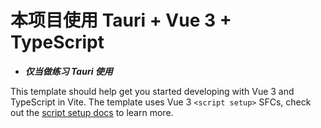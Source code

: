 # 本项目使用 Tauri + Vue 3 + TypeScript

- ***仅当做练习 Tauri 使用***

This template should help get you started developing with Vue 3 and TypeScript in Vite. The template uses Vue 3 `<script setup>` SFCs, check out the [script setup docs](https://v3.vuejs.org/api/sfc-script-setup.html#sfc-script-setup) to learn more.


